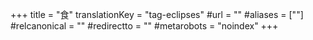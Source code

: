 +++
title = "食"
translationKey = "tag-eclipses"
#url = ""
#aliases = [""]
#relcanonical = ""
#redirectto = ""
#metarobots = "noindex"
+++
